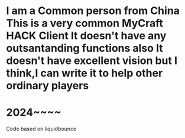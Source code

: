 I am a Common person from China
This is a very common MyCraft HACK Client
It doesn't have any outsantanding functions
also
It doesn't have excellent vision
but I think,I can write it to help other ordinary players
==========================================================
2024~~~~
==========================================================
Code based on liquidbounce
